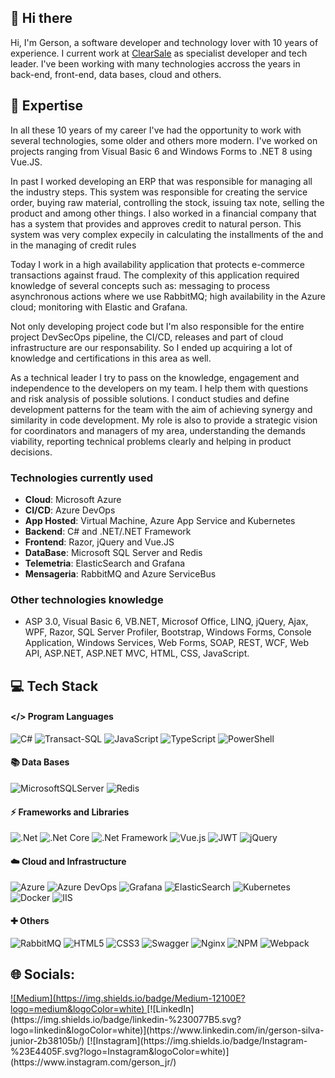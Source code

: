 ## 👋 Hi there

Hi, I'm Gerson, a software developer and technology lover with 10 years of experience. I current work at [ClearSale](https://www.clear.sale/) as specialist developer and tech leader. I've been working with many technologies accross the years in back-end, front-end, data bases, cloud and others.

## 🚀 Expertise

In all these 10 years of my career I've had the opportunity to work with several technologies, some older and others more modern. I've worked on projects ranging from Visual Basic 6 and Windows Forms to .NET 8 using Vue.JS.

In past I worked developing an ERP that was responsible for managing all the industry steps. This system was responsible for creating the service order, buying raw material, controlling the stock, issuing tax note, selling the product and among other things.
I also worked in a financial company that has a system that provides and approves credit to natural person. This system was very complex expecily in calculating the installments of the and in the managing of credit rules

Today I work in a high availability application that protects e-commerce transactions against fraud. The complexity of this application required knowledge of several concepts such as: messaging to process asynchronous actions where we use RabbitMQ; high availability in the Azure cloud; monitoring with Elastic and Grafana.

Not only developing project code but I'm also responsible for the entire project DevSecOps pipeline, the CI/CD, releases and part of cloud infrastructure are our responsability. So I ended up acquiring a lot of knowledge and certifications in this area as well.  

As a technical leader I try to pass on the knowledge, engagement and independence to the developers on my team. I help them with questions and risk analysis of possible solutions. I conduct studies and define development patterns for the team with the aim of achieving synergy and similarity in code development. My role is also to provide a strategic vision for coordinators and managers of my area, understanding the demands viability, reporting technical problems clearly and helping in product decisions.

### Technologies currently used 
- **Cloud**: Microsoft Azure
- **CI/CD**: Azure DevOps
- **App Hosted**: Virtual Machine, Azure App Service and Kubernetes
- **Backend**: C# and .NET/.NET Framework
- **Frontend**: Razor, jQuery and Vue.JS 
- **DataBase**: Microsoft SQL Server and Redis
- **Telemetria**: ElasticSearch and Grafana
- **Mensageria**: RabbitMQ and Azure ServiceBus

### Other technologies knowledge
- ASP 3.0, Visual Basic 6, VB.NET, Microsof Office, LINQ, jQuery, Ajax, WPF, Razor, SQL Server Profiler, Bootstrap, Windows Forms, Console Application, Windows Services, Web Forms, SOAP, REST, WCF, Web API, ASP.NET, ASP.NET MVC, HTML, CSS, JavaScript.

## 💻 Tech Stack
#### </> Program Languages
![C#](https://img.shields.io/badge/c%23-%23239120.svg?style=for-the-badge&logoColor=white&logo=csharp)
![Transact-SQL](https://img.shields.io/badge/Transact%20SQL-01?style=for-the-badge&color=orange&logo=)
![JavaScript](https://img.shields.io/badge/javascript-%23323330.svg?style=for-the-badge&logo=javascript&logoColor=%23F7DF1E)
![TypeScript](https://img.shields.io/badge/typescript-%23007ACC.svg?style=for-the-badge&logo=typescript&logoColor=white)
![PowerShell](https://img.shields.io/badge/PowerShell-%235391FE.svg?style=for-the-badge&logoColor=white&logo=purescript)

#### 📚 Data Bases
![MicrosoftSQLServer](https://img.shields.io/badge/Microsoft%20SQL%20Server-CC2927?style=for-the-badge&logo=microsoft%20sql%20server&logoColor=white)
![Redis](https://img.shields.io/badge/redis-%23DD0031.svg?style=for-the-badge&logo=redis&logoColor=white)

#### ⚡ Frameworks and Libraries
![.Net](https://img.shields.io/badge/.NET-5C2D91?style=for-the-badge&logo=.net&logoColor=white)
![.Net Core](https://img.shields.io/badge/.NET%20Core-01?style=for-the-badge&logo=.net&logoColor=white&color=rgb(92%2C%2045%2C%20145))
![.Net Framework](https://img.shields.io/badge/.NET%20Framework-01?style=for-the-badge&logo=.net&logoColor=white&color=rgb(92%2C%2045%2C%20145))
![Vue.js](https://img.shields.io/badge/vuejs-%2335495e.svg?style=for-the-badge&logo=vuedotjs&logoColor=%234FC08D)
![JWT](https://img.shields.io/badge/JWT-black?style=for-the-badge&logo=JSON%20web%20tokens)
![jQuery](https://img.shields.io/badge/jquery-%230769AD.svg?style=for-the-badge&logo=jquery&logoColor=white)

#### ☁️ Cloud and Infrastructure
![Azure](https://img.shields.io/badge/azure-%230072C6.svg?style=for-the-badge&logoColor=white&logo=icloud)
![Azure DevOps](https://img.shields.io/badge/Azure%20DevOps-01?style=for-the-badge&color=blue&logo=dailydotdev&logoColor=white)
![Grafana](https://img.shields.io/badge/grafana-%23F46800.svg?style=for-the-badge&logo=grafana&logoColor=white)
![ElasticSearch](https://img.shields.io/badge/-ElasticSearch-005571?style=for-the-badge&logo=elasticsearch)
![Kubernetes](https://img.shields.io/badge/kubernetes-%23326ce5.svg?style=for-the-badge&logo=kubernetes&logoColor=white&color=mediumpurple)
![Docker](https://img.shields.io/badge/docker-%230db7ed.svg?style=for-the-badge&logo=docker&logoColor=white)
![IIS](https://img.shields.io/badge/IIS-01?style=for-the-badge&color=blue)

#### ✚ Others
![RabbitMQ](https://img.shields.io/badge/Rabbitmq-FF6600?style=for-the-badge&logo=rabbitmq&logoColor=white)
![HTML5](https://img.shields.io/badge/html5-%23E34F26.svg?style=for-the-badge&logo=html5&logoColor=white)
![CSS3](https://img.shields.io/badge/css3-%231572B6.svg?style=for-the-badge&logo=css3&logoColor=white)
![Swagger](https://img.shields.io/badge/-Swagger-%23Clojure?style=for-the-badge&logo=swagger&logoColor=white)
![Nginx](https://img.shields.io/badge/nginx-%23009639.svg?style=for-the-badge&logo=nginx&logoColor=white)
![NPM](https://img.shields.io/badge/NPM-%23CB3837.svg?style=for-the-badge&logo=npm&logoColor=white)
![Webpack](https://img.shields.io/badge/webpack-%238DD6F9.svg?style=for-the-badge&logo=webpack&logoColor=black)

## 🌐 Socials:
<a href="[http://example.com/](https://medium.com/@gersonjunior12)" target="_blank">
  ![Medium](https://img.shields.io/badge/Medium-12100E?logo=medium&logoColor=white)
</a>
[![LinkedIn](https://img.shields.io/badge/linkedin-%230077B5.svg?logo=linkedin&logoColor=white)](https://www.linkedin.com/in/gerson-silva-junior-2b38105b/)
[![Instagram](https://img.shields.io/badge/Instagram-%23E4405F.svg?logo=Instagram&logoColor=white)](https://www.instagram.com/gerson_jr/)


